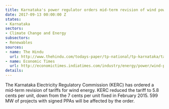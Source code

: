 ```yaml
---
title: Karnataka's power regulator orders mid-term revision of wind power tariffs
date: 2017-09-13 00:00:00 Z
states:
- Karnataka
sectors:
- Climate Change and Energy
subsectors:
- Renewables
sources:
- name: The Hindu
  url: http://www.thehindu.com/todays-paper/tp-national/tp-karnataka/tariff-for-wind-energy-comes-down/article19633301.ece
- name: Economic Times
  url: http://economictimes.indiatimes.com/industry/energy/power/wind-power-developers-upset-over-karnataka-tariff-revision/articleshow/60454295.cms
details: 
---
```


The Karnataka Electricity Regulatory Commission (KERC) has ordered a mid-term revision of tariffs for wind energy. KERC reduced the tariff to 5.8 cents per unit, down from the 7 cents per unit fixed in February 2015. 599 MW of projects with signed PPAs will be affected by the order. 
